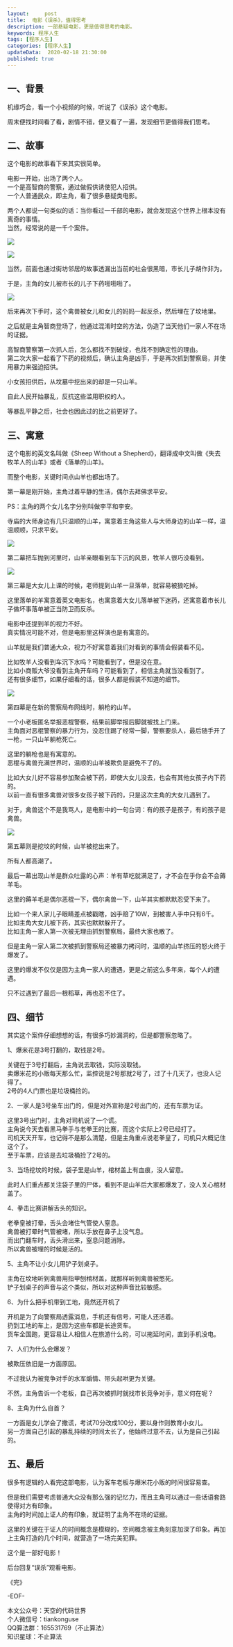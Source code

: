 ```yaml
---   
layout:     post  
title:  电影《误杀》，值得思考  
description: 一部悬疑电影，更是值得思考的电影。  
keywords: 程序人生  
tags: [程序人生]    
categories: [程序人生]  
updateData:  2020-02-18 21:30:00  
published: true  
---  
```



## 一、背景  


机缘巧合，看一个小视频的时候，听说了《误杀》这个电影。  


周末便找时间看了看，剧情不错，便又看了一遍，发现细节更值得我们思考。  




## 二、故事  


这个电影的故事看下来其实很简单。  


电影一开始，出场了两个人。  
一个是高智商的警察，通过做假供诱使犯人招供。  
一个人普通民众，即主角，看了很多悬疑类电影。  


两个人都说一句类似的话：当你看过一千部的电影，就会发现这个世界上根本没有离奇的事情。  
当然，经常说的是一千个案件。  



![](http://res2020.tiankonguse.com/images/2020/03/17/001.png)  


![](http://res2020.tiankonguse.com/images/2020/03/17/002.png)  


当然，前面也通过街坊邻居的故事透漏出当前的社会很黑暗，市长儿子胡作非为。  


于是，主角的女儿被市长的儿子下药啪啪啪了。  


![](http://res2020.tiankonguse.com/images/2020/03/17/003.png)  


后来再次下手时，这个禽兽被女儿和女儿的妈妈一起反杀，然后埋在了坟地里。  


之后就是主角智商登场了，他通过混淆时空的方法，伪造了当天他们一家人不在场的证据。  


高智商警察第一次抓人后，怎么都找不到破绽，也找不到确定性的理由。  
第二次大家一起看了下药的视频后，确认主角是凶手，于是再次抓到警察局，并使用暴力来强迫招供。  


小女孩招供后，从坟墓中挖出来的却是一只山羊。  


自此人民开始暴乱，反抗这些滥用职权的人。  


等暴乱平静之后，社会也因此过的比之前更好了。  


## 三、寓意  


这个电影的英文名叫做《Sheep Without a Shepherd》，翻译成中文叫做《失去牧羊人的山羊》或者《落单的山羊》。  


而整个电影，关键时间点山羊也都出场了。  


第一幕是刚开始，主角过着平静的生活，偶尔去拜佛求平安。


PS：主角的两个女儿名字分别叫做李平和李安。  


寺庙的大师身边有几只温顺的山羊，寓意着主角这些人与大师身边的山羊一样，温温顺顺，只求平安。  


![](http://res2020.tiankonguse.com/images/2020/03/17/004.png)  


第二幕把车抛到河里时，山羊亲眼看到车下沉的风景，牧羊人很巧没看到。  


![](http://res2020.tiankonguse.com/images/2020/03/17/005.png)  



第三幕是大女儿上课的时候，老师提到山羊一旦落单，就容易被狼吃掉。  


这里落单的羊寓意着英文电影名，也寓意着大女儿落单被下迷药，还寓意着市长儿子做坏事落单被正当防卫而反杀。  


电影中还提到羊的视力不好。  
真实情况可能不对，但是电影里这样演也是有寓意的。  


山羊就是我们普通大众，视力不好寓意着我们对看到的事情会假装看不见。  


比如牧羊人没看到车沉下水吗？可能看到了，但是没在意。  
比如小商贩大爷没看到主角开车吗？可能看到了，相信主角就当没看到了。  
还有很多细节，如果仔细看的话，很多人都是假装不知道的细节。  


![](http://res2020.tiankonguse.com/images/2020/03/17/006.png)  


第四幕是在新的警察局布网线时，躺枪的山羊。  


一个小老板匿名举报恶棍警察，结果前脚举报后脚就被找上门来。  
主角面对恶棍警察的暴力行为，没忍住踢了经常一脚，警察要杀人，最后随手开了一枪，一只山羊躺枪死亡。  


这里的躺枪也是有寓意的。  
恶棍与禽兽充满世界时，温顺的山羊被欺负是避免不了的。  


比如大女儿好不容易参加聚会被下药，即使大女儿没去，也会有其他女孩子内下药的。  
以前一直有很多禽兽对很多女孩子被下药的，只是这次主角的大女儿遇到了。  


对于，禽兽这个不是我骂人，是电影中的一句台词：有的孩子是孩子，有的孩子是禽兽。  


![](http://res2020.tiankonguse.com/images/2020/03/17/007.png)  


第五幕则是挖坟的时候，山羊被挖出来了。  


所有人都高潮了。  



最后一幕出现山羊是群众吐露的心声：羊有草吃就满足了，才不会在乎你会不会薅羊毛。  


这里的薅羊毛是偶尔恶棍一下，偶尔禽兽一下，山羊其实都默默忍受下来了。  


比如一个来人家儿子眼睛差点被戳瞎，凶手赔了10W，到被害人手中只有6千。  
比如主角大女儿被下药，其实也默默躲开了。  
比如主角一家人第一次被无理由抓到警察局，最终大家也散了。  


但是主角一家人第二次被抓到警察局还被暴力拷问时，温顺的山羊挤压的怒火终于爆发了。  


这里的爆发不仅仅是因为主角一家人的遭遇，更是之前这么多年来，每个人的遭遇。  


只不过遇到了最后一根稻草，再也忍不住了。  


## 四、细节  


其实这个案件仔细想想的话，有很多巧妙漏洞的，但是都警察忽略了。  


1、爆米花是3号打翻的，取钱是2号。  


关键在于3号打翻后，主角说去取钱，实际没取钱。  
卖爆米花的小贩每天那么忙，监控说是2号那就2号了，过了十几天了，也没人记得了。  
2号的4人门票也是垃圾桶捡的。  


2、一家人是3号坐车出门的，但是对外宣称是2号出门的，还有车票为证。  


这里3号出门时，主角对司机说了一个谎。  
主角说今天去看黑马拳手与老拳王的比赛，而这个实际上2号已经打了。  
司机天天开车，也记得不是那么清楚，但是主角重点说老拳皇了，司机只大概记住这个了。  
至于车票，应该是去垃圾桶捡了2号的。  


3、当场挖坟的时候，袋子里是山羊，棺材盖上有血痕，没人留意。  


此时人们重点都关注袋子里的尸体，看到不是山羊后大家都爆发了，没人关心棺材盖了。  


4、拳击比赛讲解舌头的知识。  


老拳皇被打晕，舌头会堵住气管使人窒息。  
禽兽被打晕时气管被堵，所以手放在鼻子上没气息。  
而出门翻车时，舌头滑出来，窒息问题消除。   
所以禽兽被埋的时候是活的。  


5、主角不让小女儿用铲子划桌子。  


主角在坟地听到禽兽用指甲刨棺材盖，就那样听到禽兽被憋死。  
铲子划桌子的声音与这个类似，所以对这种声音比较敏感。  


6、为什么把手机带到工地，竟然还开机了  


开机是为了向警察局透露消息，手机还有信号，可能人还活着。  
扔到工地的车上，是因为这些车都是长途货车。  
货车全国跑，更容易让人相信人在旅游什么的，可以拖延时间，直到手机没电。  


7、人们为什么会爆发？  


被欺压依旧是一方面原因。  


不过我认为被竞争对手的水军煽情、带头起哄更为关键。  


不然，主角告诉一个老板，自己再次被抓时就找市长竞争对手，意义何在呢？  


8、主角为什么自首？  


一方面是女儿学会了撒谎，考试70分改成100分，要以身作则教育小女儿。  
另一方面自己引起的暴乱持续的时间太长了，他始终过意不去，认为是自己引起的。  



## 五、最后  


很多有逻辑的人看完这部电影，认为客车老板与爆米花小贩的时间很容易查。  


但是我们需要考虑普通大众没有那么强的记忆力，而且主角可以通过一些话语套路使得对方有印象。  
主角的时间加上证人的有印象，就证明了主角不在场的证据。  


这里的关键在于证人的时间概念是模糊的，空间概念被主角刻意加深了印象。再加上主角打造的几个时间，就营造了一场完美犯罪。  


这个是一部好电影！


后台回复“误杀”观看电影。  



《完》


-EOF-  



本文公众号：天空的代码世界  
个人微信号：tiankonguse  
QQ算法群：165531769（不止算法）  
知识星球：不止算法  

